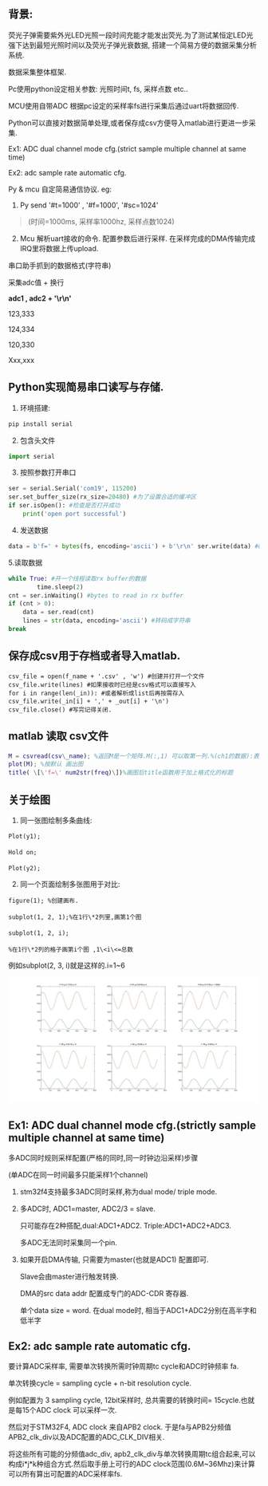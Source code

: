 ## 背景:

荧光子弹需要紫外光LED光照一段时间充能才能发出荧光.为了测试某恒定LED光强下达到最短光照时间以及荧光子弹光衰数据, 搭建一个简易方便的数据采集分析系统.

数据采集整体框架.

Pc使用python设定相关参数: 光照时间t, fs, 采样点数 etc..

MCU使用自带ADC 根据pc设定的采样率fs进行采集后通过uart将数据回传.

Python可以直接对数据简单处理,或者保存成csv方便导入matlab进行更进一步采集.

Ex1: ADC dual channel mode cfg.(strict sample multiple channel at same time)

Ex2: adc sample rate automatic cfg.

Py & mcu 自定简易通信协议. eg:

1.  Py send '\#t=1000' , '\#f=1000', '\#sc=1024'

> (时间=1000ms, 采样率1000hz, 采样点数1024)

2.  Mcu 解析uart接收的命令. 配置参数后进行采样. 在采样完成的DMA传输完成IRQ里将数据上传upload.

串口助手抓到的数据格式(字符串)

采集adc值 + 换行

**adc1 , adc2 + '\\r\\n'**

123,333

124,334

120,330

Xxx,xxx

## Python实现简易串口读写与存储.

1.  环境搭建:

```python
pip install serial
```

2. 包含头文件

```python
import serial
```

3. 按照参数打开串口

```python
ser = serial.Serial('com19', 115200) 
ser.set_buffer_size(rx_size=20480) #为了设置合适的缓冲区
if ser.isOpen(): #检查是否打开成功
	print('open port successful')
```

4. 发送数据

```python
data = b'f=' + bytes(fs, encoding='ascii') + b'\r\n' ser.write(data) #only bytes array is supported.
```

5.读取数据

```python
while True: #开一个线程读取rx buffer的数据
		time.sleep(2)
cnt = ser.inWaiting() #bytes to read in rx buffer
if (cnt > 0):
	data = ser.read(cnt)
	lines = str(data, encoding='ascii') #转码成字符串
break
```



## 保存成csv用于存档或者导入matlab.

```
csv_file = open(f_name + '.csv' , 'w') #创建并打开一个文件
csv_file.write(lines) #如果接收时已经是csv格式可以直接写入
for i in range(len(_in)): #或者解析成list后再按需存入
csv_file.write(_in[i] + ',' + _out[i] + '\n')
csv_file.close() #写完记得关闭.
```



## matlab 读取 csv文件

```matlab
M = csvread(csv\_name); %返回M是一个矩阵.M(:,1) 可以取第一列.%(ch1的数据):表示所有行M(:,2) 可以取第二列, 以此类推.
plot(M); %按默认 画出图
title( \[\'f=\' num2str(freq)\])%画图后title函数用于加上格式化的标题
```



## 关于绘图

1.  同一张图绘制多条曲线:

```
Plot(y1);

Hold on;

Plot(y2);
```



2.  同一个页面绘制多张图用于对比:

```
figure(1); %创建画布.

subplot(1, 2, 1);%在1行\*2列里,画第1个图

subplot(1, 2, i);

%在1行\*2列的格子画第i个图 ,1\<i\<=总数
```



例如subplot(2, 3, i)就是这样的.i=1\~6

![](media/image5.jpeg)

## Ex1: ADC dual channel mode cfg.(strictly sample multiple channel at same time)

多ADC同时规则采样配置(严格的同时,同一时钟边沿采样)步骤

(单ADC在同一时间最多只能采样1个channel)

1.  stm32f4支持最多3ADC同时采样,称为dual mode/ triple mode.

2. 多ADC时, ADC1=master, ADC2/3 = slave.

   只可能存在2种搭配,dual:ADC1+ADC2. Triple:ADC1+ADC2+ADC3.

   多ADC无法同时采集同一个pin.

3. 如果开启DMA传输, 只需要为master(也就是ADC1) 配置即可.

   Slave会由master进行触发转换.

   DMA的src data addr 配置成专门的ADC-CDR 寄存器.

   单个data size = word. 在dual mode时, 相当于ADC1+ADC2分别在高半字和低半字

## Ex2: adc sample rate automatic cfg.

要计算ADC采样率, 需要单次转换所需时钟周期tc cycle和ADC时钟频率 fa.

单次转换cycle = sampling cycle + n-bit resolution cycle.

例如配置为 3 sampling cycle, 12bit采样时, 总共需要的转换时间= 15cycle.也就是每15个ADC clock 可以采样一次.

然后对于STM32F4, ADC clock 来自APB2 clock. 于是fa与APB2分频值APB2\_clk\_div以及ADC配置的ADC\_CLK\_DIV相关.

将这些所有可能的分频值adc\_div, apb2\_clk\_div与单次转换周期tc组合起来,可以构成i\*j\*k种组合方式.然后取手册上可行的ADC clock范围(0.6M\~36Mhz)来计算可以所有算出可配置的ADC采样率fs.
